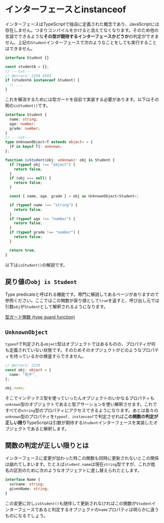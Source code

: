 # インターフェースとinstanceof

インターフェースはTypeScriptで独自に定義された概念であり、JavaScriptには存在しません。つまりコンパイルをかけると消えてなくなります。そのため他の言語でできるような**その型が期待するインターフェースかどうか**の判定ができません。上記の`Student`インターフェースで次のようなことをしても実行することはできません。

```ts twoslash
interface Student {}

const studentA = {};
// ---cut---
// @errors: 2358 2693
if (studentA instanceof Student) {
  // ...
}
```

これを解消するためには型ガードを自前で実装する必要があります。以下はその例の`isStudent()`です。

```ts twoslash
interface Student {
  name: string;
  age: number;
  grade: number;
}
// ---cut---
type UnknownObject<T extends object> = {
  [P in keyof T]: unknown;
};

function isStudent(obj: unknown): obj is Student {
  if (typeof obj !== "object") {
    return false;
  }
  if (obj === null) {
    return false;
  }

  const { name, age, grade } = obj as UnknownObject<Student>;

  if (typeof name !== "string") {
    return false;
  }
  if (typeof age !== "number") {
    return false;
  }
  if (typeof grade !== "number") {
    return false;
  }

  return true;
}
```

以下は`isStudent()`の解説です。

## 戻り値の`obj is Student`

Type predicateと呼ばれる機能です。専門に解説してあるページがありますので参照ください。ここではこの関数が戻り値として`true`を返すと、呼び出し元では引数`obj`が`Student`として解釈されるようになります。

[型ガード関数 (type guard function)](../../functions/type-guard-functions.md)

## `UnknownObject`

`typeof`で判定される`object`型はオブジェクトではあるものの、プロパティが何も定義されていない状態です。そのためそのオブジェクトがどのようなプロパティを持っているかの検査すらできません。

```ts twoslash
// @errors: 2339
const obj: object = {
  name: "花子",
};

obj.name;
```

そこでインデックス型を使っていったんオブジェクトのいかなるプロパティも`unknown`型のオブジェクトであると型アサーションを使い解釈させます。これですべての`string`型のプロパティにアクセスできるようになります。あとは各々の`unknown`型のプロパティを`typeof, instanceof`で判定させれば**この関数の判定が正しい限り**TypeScriptは引数が期待する`Student`インターフェースを実装したオブジェクトであると解釈します。

## 関数の判定が正しい限りとは

インターフェースに変更が加わった時この関数も同時に更新されないとこの関係は崩れてしまいます。たとえば`student.name`は現在`string`型ですが、これが姓名の区別のために次のようなオブジェクトに差し替えられたとします。

```ts twoslash
interface Name {
  surname: string;
  givenName: string;
}
```

この変更に対し`isStudent()`も随伴して更新されなければこの関数が`Student`インターフェースであると判定するオブジェクトの`name`プロパティは明らかに違うものになるでしょう。
